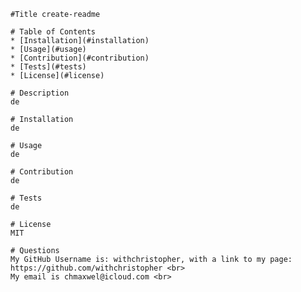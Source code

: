 
    #Title create-readme

    # Table of Contents
    * [Installation](#installation)
    * [Usage](#usage)
    * [Contribution](#contribution)
    * [Tests](#tests)
    * [License](#license)

    # Description
    de
    
    # Installation
    de

    # Usage
    de

    # Contribution
    de

    # Tests
    de

    # License
    MIT

    # Questions
    My GitHub Username is: withchristopher, with a link to my page: https://github.com/withchristopher <br>
    My email is chmaxwel@icloud.com <br>
  
